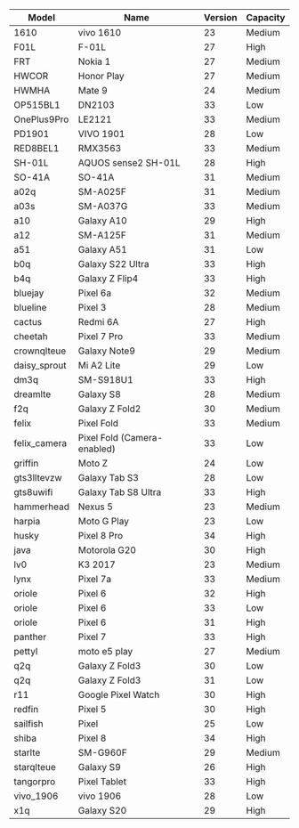 | Model | Name | Version | Capacity |
| --- | --- | --- | --- |
| 1610 | vivo 1610 | 23 | Medium |
| F01L | F-01L | 27 | High |
| FRT | Nokia 1 | 27 | Medium |
| HWCOR | Honor Play | 27 | Medium |
| HWMHA | Mate 9 | 24 | Medium |
| OP515BL1 | DN2103 | 33 | Low |
| OnePlus9Pro | LE2121 | 33 | Medium |
| PD1901 | VIVO 1901 | 28 | Low |
| RED8BEL1 | RMX3563 | 33 | Medium |
| SH-01L | AQUOS sense2 SH-01L | 28 | High |
| SO-41A | SO-41A | 31 | Medium |
| a02q | SM-A025F | 31 | Medium |
| a03s | SM-A037G | 33 | Medium |
| a10 | Galaxy A10 | 29 | High |
| a12 | SM-A125F | 31 | Medium |
| a51 | Galaxy A51 | 31 | Low |
| b0q | Galaxy S22 Ultra | 33 | High |
| b4q | Galaxy Z Flip4 | 33 | High |
| bluejay | Pixel 6a | 32 | Medium |
| blueline | Pixel 3 | 28 | Medium |
| cactus | Redmi 6A | 27 | High |
| cheetah | Pixel 7 Pro | 33 | Medium |
| crownqlteue | Galaxy Note9 | 29 | Medium |
| daisy_sprout | Mi A2 Lite | 29 | Low |
| dm3q | SM-S918U1 | 33 | High |
| dreamlte | Galaxy S8 | 28 | Medium |
| f2q | Galaxy Z Fold2 | 30 | Medium |
| felix | Pixel Fold | 33 | Medium |
| felix_camera | Pixel Fold (Camera-enabled) | 33 | Low |
| griffin | Moto Z | 24 | Low |
| gts3lltevzw | Galaxy Tab S3 | 28 | Low |
| gts8uwifi | Galaxy Tab S8 Ultra | 33 | High |
| hammerhead | Nexus 5 | 23 | Medium |
| harpia | Moto G Play | 23 | Low |
| husky | Pixel 8 Pro | 34 | High |
| java | Motorola G20 | 30 | High |
| lv0 | K3 2017 | 23 | Medium |
| lynx | Pixel 7a | 33 | Medium |
| oriole | Pixel 6 | 32 | High |
| oriole | Pixel 6 | 33 | Low |
| oriole | Pixel 6 | 31 | High |
| panther | Pixel 7 | 33 | High |
| pettyl | moto e5 play | 27 | Medium |
| q2q | Galaxy Z Fold3 | 30 | Low |
| q2q | Galaxy Z Fold3 | 31 | Low |
| r11 | Google Pixel Watch | 30 | High |
| redfin | Pixel 5 | 30 | High |
| sailfish | Pixel | 25 | Low |
| shiba | Pixel 8 | 34 | High |
| starlte | SM-G960F | 29 | Medium |
| starqlteue | Galaxy S9 | 26 | High |
| tangorpro | Pixel Tablet | 33 | High |
| vivo_1906 | vivo 1906 | 28 | Low |
| x1q | Galaxy S20 | 29 | High |

